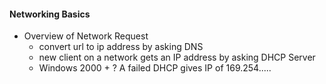 #### Networking Basics
* Overview of Network Request
  * convert url to ip address by asking DNS
  * new client on a network gets an IP address by asking DHCP Server
  * Windows 2000 + ? A failed DHCP gives IP of 169.254.....
